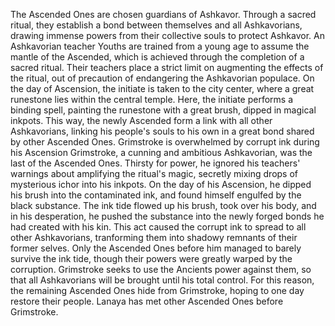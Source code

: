 The Ascended Ones are chosen guardians of Ashkavor. Through a sacred ritual, they establish a bond between themselves and all Ashkavorians, drawing immense powers from their collective souls to protect Ashkavor.
An Ashkavorian teacher
Youths are trained from a young age to assume the mantle of the Ascended, which is achieved through the completion of a sacred ritual. Their teachers place a strict limit on augmenting the effects of the ritual, out of precaution of endangering the Ashkavorian populace. On the day of Ascension, the initiate is taken to the city center, where a great runestone lies within the central temple. Here, the initiate performs a binding spell, painting the runestone with a great brush, dipped in magical inkpots. This way, the newly Ascended form a link with all other Ashkavorians, linking his people's souls to his own in a great bond shared by other Ascended Ones.
Grimstroke is overwhelmed by corrupt ink during his Ascension
Grimstroke, a cunning and ambitious Ashkavorian, was the last of the Ascended Ones. Thirsty for power, he ignored his teachers' warnings about amplifying the ritual's magic, secretly mixing drops of mysterious ichor into his inkpots. On the day of his Ascension, he dipped his brush into the contaminated ink, and found himself engulfed by the black substance. The ink tide flowed up his brush, took over his body, and in his desperation, he pushed the substance into the newly forged bonds he had created with his kin. This act caused the corrupt ink to spread to all other Ashkavorians, tranforming them into shadowy remnants of their former selves.
Only the Ascended Ones before him managed to barely survive the ink tide, though their powers were greatly warped by the corruption. Grimstroke seeks to use the Ancients power against them, so that all Ashkavorians will be brought until his total control. For this reason, the remaining Ascended Ones hide from Grimstroke, hoping to one day restore their people.
Lanaya has met other Ascended Ones before Grimstroke.
